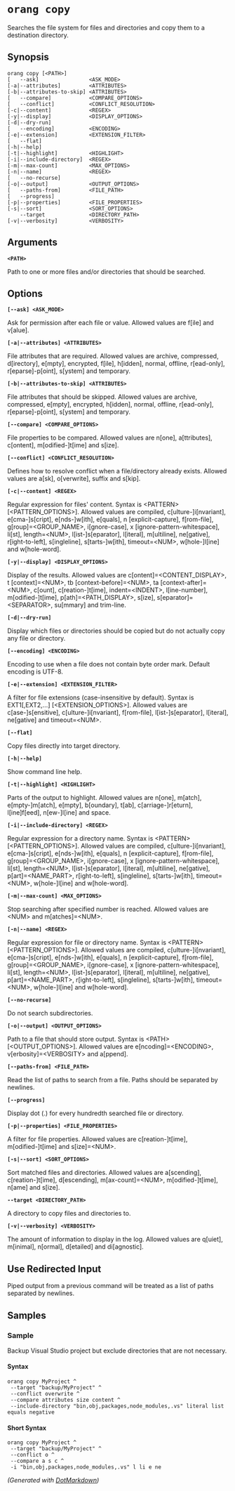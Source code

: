 ﻿# `orang copy`

Searches the file system for files and directories and copy them to a destination directory\.

## Synopsis

```
orang copy [<PATH>]
[   --ask]                <ASK_MODE>
[-a|--attributes]         <ATTRIBUTES>
[-b|--attributes-to-skip] <ATTRIBUTES>
[   --compare]            <COMPARE_OPTIONS>
[   --conflict]           <CONFLICT_RESOLUTION>
[-c|--content]            <REGEX>
[-y|--display]            <DISPLAY_OPTIONS>
[-d|--dry-run]
[   --encoding]           <ENCODING>
[-e|--extension]          <EXTENSION_FILTER>
[   --flat]
[-h|--help]
[-t|--highlight]          <HIGHLIGHT>
[-i|--include-directory]  <REGEX>
[-m|--max-count]          <MAX_OPTIONS>
[-n|--name]               <REGEX>
[   --no-recurse]
[-o|--output]             <OUTPUT_OPTIONS>
[   --paths-from]         <FILE_PATH>
[   --progress]
[-p|--properties]         <FILE_PROPERTIES>
[-s|--sort]               <SORT_OPTIONS>
    --target              <DIRECTORY_PATH>
[-v|--verbosity]          <VERBOSITY>
```

## Arguments

**`<PATH>`**

Path to one or more files and/or directories that should be searched\.

## Options

**`[--ask] <ASK_MODE>`**

Ask for permission after each file or value\. Allowed values are f\[ile\] and v\[alue\]\.

**`[-a|--attributes] <ATTRIBUTES>`**

File attributes that are required\. Allowed values are archive, compressed, d\[irectory\], e\[mpty\], encrypted, f\[ile\], h\[idden\], normal, offline, r\[ead\-only\], r\[eparse\]\-p\[oint\], s\[ystem\] and temporary\.

**`[-b|--attributes-to-skip] <ATTRIBUTES>`**

File attributes that should be skipped\. Allowed values are archive, compressed, e\[mpty\], encrypted, h\[idden\], normal, offline, r\[ead\-only\], r\[eparse\]\-p\[oint\], s\[ystem\] and temporary\.

**`[--compare] <COMPARE_OPTIONS>`**

File properties to be compared\. Allowed values are n\[one\], a\[ttributes\], c\[ontent\], m\[odified\-\]t\[ime\] and s\[ize\]\.

**`[--conflict] <CONFLICT_RESOLUTION>`**

Defines how to resolve conflict when a file/directory already exists\. Allowed values are a\[sk\], o\[verwrite\], suffix and s\[kip\]\.

**`[-c|--content] <REGEX>`**

Regular expression for files' content\. Syntax is \<PATTERN> \[\<PATTERN\_OPTIONS>\]\. Allowed values are compiled, c\[ulture\-\]i\[nvariant\], e\[cma\-\]s\[cript\], e\[nds\-\]w\[ith\], e\[quals\], n \[explicit\-capture\], f\[rom\-file\], g\[roup\]=\<GROUP\_NAME>, i\[gnore\-case\], x \[ignore\-pattern\-whitespace\], li\[st\], length=\<NUM>, l\[ist\-\]s\[eparator\], l\[iteral\], m\[ultiline\], ne\[gative\], r\[ight\-to\-left\], s\[ingleline\], s\[tarts\-\]w\[ith\], timeout=\<NUM>, w\[hole\-\]l\[ine\] and w\[hole\-word\]\.

**`[-y|--display] <DISPLAY_OPTIONS>`**

Display of the results\. Allowed values are c\[ontent\]=\<CONTENT\_DISPLAY>, t \[context\]=\<NUM>, tb \[context\-before\]=\<NUM>, ta \[context\-after\]=\<NUM>, c\[ount\], c\[reation\-\]t\[ime\], indent=\<INDENT>, l\[ine\-number\], m\[odified\-\]t\[ime\], p\[ath\]=\<PATH\_DISPLAY>, s\[ize\], s\[eparator\]=\<SEPARATOR>, su\[mmary\] and trim\-line\.

**`[-d|--dry-run]`**

Display which files or directories should be copied but do not actually copy any file or directory\.

**`[--encoding] <ENCODING>`**

Encoding to use when a file does not contain byte order mark\. Default encoding is UTF\-8\.

**`[-e|--extension] <EXTENSION_FILTER>`**

A filter for file extensions \(case\-insensitive by default\)\. Syntax is EXT1\[,EXT2,\.\.\.\] \[\<EXTENSION\_OPTIONS>\]\. Allowed values are c\[ase\-\]s\[ensitive\], c\[ulture\-\]i\[nvariant\], f\[rom\-file\], l\[ist\-\]s\[eparator\], l\[iteral\], ne\[gative\] and timeout=\<NUM>\.

**`[--flat]`**

Copy files directly into target directory\.

**`[-h|--help]`**

Show command line help\.

**`[-t|--highlight] <HIGHLIGHT>`**

Parts of the output to highlight\. Allowed values are n\[one\], m\[atch\], e\[mpty\-\]m\[atch\], e\[mpty\], b\[oundary\], t\[ab\], c\[arriage\-\]r\[eturn\], l\[ine\]f\[eed\], n\[ew\-\]l\[ine\] and space\.

**`[-i|--include-directory] <REGEX>`**

Regular expression for a directory name\. Syntax is \<PATTERN> \[\<PATTERN\_OPTIONS>\]\. Allowed values are compiled, c\[ulture\-\]i\[nvariant\], e\[cma\-\]s\[cript\], e\[nds\-\]w\[ith\], e\[quals\], n \[explicit\-capture\], f\[rom\-file\], g\[roup\]=\<GROUP\_NAME>, i\[gnore\-case\], x \[ignore\-pattern\-whitespace\], li\[st\], length=\<NUM>, l\[ist\-\]s\[eparator\], l\[iteral\], m\[ultiline\], ne\[gative\], p\[art\]=\<NAME\_PART>, r\[ight\-to\-left\], s\[ingleline\], s\[tarts\-\]w\[ith\], timeout=\<NUM>, w\[hole\-\]l\[ine\] and w\[hole\-word\]\.

**`[-m|--max-count] <MAX_OPTIONS>`**

Stop searching after specified number is reached\. Allowed values are \<NUM> and m\[atches\]=\<NUM>\.

**`[-n|--name] <REGEX>`**

Regular expression for file or directory name\. Syntax is \<PATTERN> \[\<PATTERN\_OPTIONS>\]\. Allowed values are compiled, c\[ulture\-\]i\[nvariant\], e\[cma\-\]s\[cript\], e\[nds\-\]w\[ith\], e\[quals\], n \[explicit\-capture\], f\[rom\-file\], g\[roup\]=\<GROUP\_NAME>, i\[gnore\-case\], x \[ignore\-pattern\-whitespace\], li\[st\], length=\<NUM>, l\[ist\-\]s\[eparator\], l\[iteral\], m\[ultiline\], ne\[gative\], p\[art\]=\<NAME\_PART>, r\[ight\-to\-left\], s\[ingleline\], s\[tarts\-\]w\[ith\], timeout=\<NUM>, w\[hole\-\]l\[ine\] and w\[hole\-word\]\.

**`[--no-recurse]`**

Do not search subdirectories\.

**`[-o|--output] <OUTPUT_OPTIONS>`**

Path to a file that should store output\. Syntax is \<PATH> \[\<OUTPUT\_OPTIONS>\]\. Allowed values are e\[ncoding\]=\<ENCODING>, v\[erbosity\]=\<VERBOSITY> and a\[ppend\]\.

**`[--paths-from] <FILE_PATH>`**

Read the list of paths to search from a file\. Paths should be separated by newlines\.

**`[--progress]`**

Display dot \(\.\) for every hundredth searched file or directory\.

**`[-p|--properties] <FILE_PROPERTIES>`**

A filter for file properties\. Allowed values are c\[reation\-\]t\[ime\], m\[odified\-\]t\[ime\] and s\[ize\]=\<NUM>\.

**`[-s|--sort] <SORT_OPTIONS>`**

Sort matched files and directories\. Allowed values are a\[scending\], c\[reation\-\]t\[ime\], d\[escending\], m\[ax\-count\]=\<NUM>, m\[odified\-\]t\[ime\], n\[ame\] and s\[ize\]\.

**`--target <DIRECTORY_PATH>`**

A directory to copy files and directories to\.

**`[-v|--verbosity] <VERBOSITY>`**

The amount of information to display in the log\. Allowed values are q\[uiet\], m\[inimal\], n\[ormal\], d\[etailed\] and di\[agnostic\]\.

## Use Redirected Input

Piped output from a previous command will be treated as a list of paths separated by newlines.

## Samples

### Sample

Backup Visual Studio project but exclude directories that are not necessary.

#### Syntax

```
orang copy MyProject ^
 --target "backup/MyProject" ^
 --conflict overwrite ^
 --compare attributes size content ^
 --include-directory "bin,obj,packages,node_modules,.vs" literal list equals negative
```

#### Short Syntax

```
orang copy MyProject ^
 --target "backup/MyProject" ^
 --conflict o ^
 --compare a s c ^
 -i "bin,obj,packages,node_modules,.vs" l li e ne
```

*\(Generated with [DotMarkdown](http://github.com/JosefPihrt/DotMarkdown)\)*